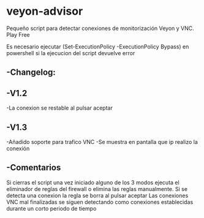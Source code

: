# veyon-advisor
Pequeño script para detectar conexiones de monitorización Veyon y VNC. Play Free

Es necesario ejecutar (Set-ExecutionPolicy -ExecutionPolicy Bypass) en powershell si la ejecucion del script devuelve error

-Changelog:
-

-V1.2 
-
-La conexion se restable al pulsar aceptar

-V1.3
-
-Añadido soporte para trafico VNC
-Se muestra en pantalla que ip realizo la conexión

-Comentarios
-
Si cierras el script una vez iniciado alguno de los 3 modos ejecuta el eliminador de reglas del firewall o elimina las reglas manualmente.
Si se detecta una conexion la regla se borra al pulsar aceptar
Las conexiones VNC mal finalizadas se siguen detectando como conexiones establecidas durante un corto periodo de tiempo

